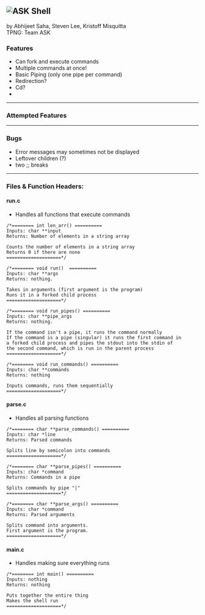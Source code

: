 ## ![ASK Shell](https://i.imgur.com/Sk5asn7.gif)
by Abhijeet Saha, Steven Lee, Kristoff Misquitta\
TPNG: Team ASK

### Features
- Can fork and execute commands
- Multiple commands at once!
- Basic Piping (only one pipe per command)
- Redirection? 
- Cd?
- 
---
### Attempted Features
---
### Bugs
- Error messages may sometimes not be displayed
- Leftover children (?)
- two ;; breaks
---
### Files & Function Headers:
#### run.c
- Handles all functions that execute commands
```
/*======== int len_arr() ==========
Inputs: char **input
Returns: Number of elements in a string array

Counts the number of elements in a string array 
Returns 0 if there are none 
====================*/

/*======== void run()  ==========
Inputs: char **args
Returns: nothing. 

Takes in arguments (first argument is the program)
Runs it in a forked child process 
====================*/

/*======== void run_pipes() ==========
Inputs: char **pipe_args
Returns: nothing.

If the command isn't a pipe, it runs the command normally
If the command is a pipe (singular) it runs the first command in 
a forked child process and pipes the stdout into the stdin of 
the second command, which is run in the parent process 
====================*/

/*======== void run_commands() ==========
Inputs: char **commands
Returns: nothing

Inputs commands, runs them sequentially 
====================*/
```
#### parse.c
- Handles all parsing functions
```
/*======== char **parse_commands() ==========
Inputs: char *line
Returns: Parsed commands

Splits line by semicolon into commands 
====================*/

/*======== char **parse_pipes() ==========
Inputs: char *command
Returns: Commands in a pipe 

Splits commands by pipe "|" 
====================*/

/*======== char **parse_args() ==========
Inputs: char *command
Returns: Parsed arguments 

Splits command into arguments.
First argument is the program. 
====================*/
```
#### main.c
- Handles making sure everything runs
```
/*======== int main() ==========
Inputs: nothing
Returns: nothing

Puts together the entire thing 
Makes the shell run
====================*/

```
